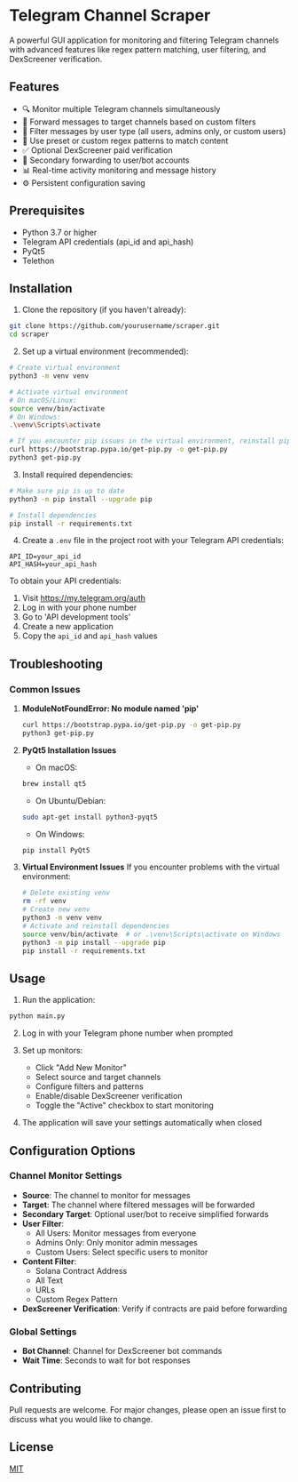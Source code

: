 # Telegram Channel Scraper

A powerful GUI application for monitoring and filtering Telegram channels with advanced features like regex pattern matching, user filtering, and DexScreener verification.

## Features

- 🔍 Monitor multiple Telegram channels simultaneously
- 🎯 Forward messages to target channels based on custom filters
- 👥 Filter messages by user type (all users, admins only, or custom users)
- 📝 Use preset or custom regex patterns to match content
- ✅ Optional DexScreener paid verification
- 💬 Secondary forwarding to user/bot accounts
- 📊 Real-time activity monitoring and message history
- ⚙️ Persistent configuration saving

## Prerequisites

- Python 3.7 or higher
- Telegram API credentials (api_id and api_hash)
- PyQt5
- Telethon

## Installation

1. Clone the repository (if you haven't already):
```bash
git clone https://github.com/yourusername/scraper.git
cd scraper
```

2. Set up a virtual environment (recommended):
```bash
# Create virtual environment
python3 -m venv venv

# Activate virtual environment
# On macOS/Linux:
source venv/bin/activate
# On Windows:
.\venv\Scripts\activate

# If you encounter pip issues in the virtual environment, reinstall pip:
curl https://bootstrap.pypa.io/get-pip.py -o get-pip.py
python3 get-pip.py
```

3. Install required dependencies:
```bash
# Make sure pip is up to date
python3 -m pip install --upgrade pip

# Install dependencies
pip install -r requirements.txt
```

4. Create a `.env` file in the project root with your Telegram API credentials:
```env
API_ID=your_api_id
API_HASH=your_api_hash
```

To obtain your API credentials:
1. Visit https://my.telegram.org/auth
2. Log in with your phone number
3. Go to 'API development tools'
4. Create a new application
5. Copy the `api_id` and `api_hash` values

## Troubleshooting

### Common Issues

1. **ModuleNotFoundError: No module named 'pip'**
   ```bash
   curl https://bootstrap.pypa.io/get-pip.py -o get-pip.py
   python3 get-pip.py
   ```

2. **PyQt5 Installation Issues**
   - On macOS:
   ```bash
   brew install qt5
   ```
   - On Ubuntu/Debian:
   ```bash
   sudo apt-get install python3-pyqt5
   ```
   - On Windows:
   ```bash
   pip install PyQt5
   ```

3. **Virtual Environment Issues**
   If you encounter problems with the virtual environment:
   ```bash
   # Delete existing venv
   rm -rf venv
   # Create new venv
   python3 -m venv venv
   # Activate and reinstall dependencies
   source venv/bin/activate  # or .\venv\Scripts\activate on Windows
   python3 -m pip install --upgrade pip
   pip install -r requirements.txt
   ```

## Usage

1. Run the application:
```bash
python main.py
```

2. Log in with your Telegram phone number when prompted

3. Set up monitors:
   - Click "Add New Monitor"
   - Select source and target channels
   - Configure filters and patterns
   - Enable/disable DexScreener verification
   - Toggle the "Active" checkbox to start monitoring

4. The application will save your settings automatically when closed

## Configuration Options

### Channel Monitor Settings
- **Source**: The channel to monitor for messages
- **Target**: The channel where filtered messages will be forwarded
- **Secondary Target**: Optional user/bot to receive simplified forwards
- **User Filter**: 
  - All Users: Monitor messages from everyone
  - Admins Only: Only monitor admin messages
  - Custom Users: Select specific users to monitor
- **Content Filter**:
  - Solana Contract Address
  - All Text
  - URLs
  - Custom Regex Pattern
- **DexScreener Verification**: Verify if contracts are paid before forwarding

### Global Settings
- **Bot Channel**: Channel for DexScreener bot commands
- **Wait Time**: Seconds to wait for bot responses

## Contributing

Pull requests are welcome. For major changes, please open an issue first to discuss what you would like to change.

## License

[MIT](https://choosealicense.com/licenses/mit/) 